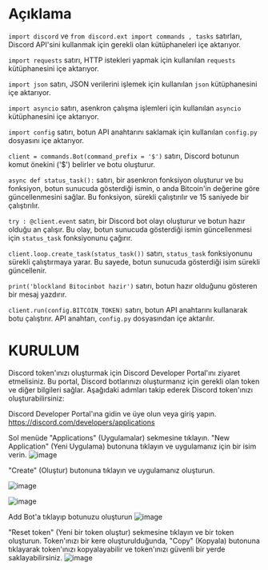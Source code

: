
# Açıklama

``import discord`` ve ``from discord.ext import commands , tasks`` satırları, Discord API'sini kullanmak için gerekli olan kütüphaneleri içe aktarıyor.

``import requests`` satırı, HTTP istekleri yapmak için kullanılan ``requests`` kütüphanesini içe aktarıyor.

``import json`` satırı, JSON verilerini işlemek için kullanılan ``json`` kütüphanesini içe aktarıyor.

``import asyncio`` satırı, asenkron çalışma işlemleri için kullanılan ``asyncio`` kütüphanesini içe aktarıyor.

``import config`` satırı, botun API anahtarını saklamak için kullanılan ``config.py`` dosyasını içe aktarıyor.

````client = commands.Bot(command_prefix = '$')```` satırı, Discord botunun komut önekini ('$') belirler ve botu oluşturur.

````async def status_task():```` satırı, bir asenkron fonksiyon oluşturur ve bu fonksiyon, botun sunucuda gösterdiği ismin, o anda Bitcoin'in değerine göre güncellenmesini sağlar. Bu fonksiyon, sürekli çalıştırılır ve 15 saniyede bir çalıştırılır.

````try : @client.event```` satırı, bir Discord bot olayı oluşturur ve botun hazır olduğu an çalışır. Bu olay, botun sunucuda gösterdiği ismin güncellenmesi için ````status_task```` fonksiyonunu çağırır.

````client.loop.create_task(status_task())```` satırı, ``status_task`` fonksiyonunu sürekli çalıştırmaya yarar. Bu sayede, botun sunucuda gösterdiği isim sürekli güncellenir.

````print('blockland Bitocinbot hazir')```` satırı, botun hazır olduğunu gösteren bir mesaj yazdırır.

````client.run(config.BITCOIN_TOKEN)```` satırı, botun API anahtarını kullanarak botu çalıştırır. API anahtarı, ````config.py```` dosyasından içe aktarılır.

# KURULUM

Discord token'ınızı oluşturmak için Discord Developer Portal'ını ziyaret etmelisiniz. Bu portal, Discord botlarınızı oluşturmanız için gerekli olan token ve diğer bilgileri sağlar. Aşağıdaki adımları takip ederek Discord token'ınızı oluşturabilirsiniz:

Discord Developer Portal'ına gidin ve üye olun veya giriş yapın.
https://discord.com/developers/applications

Sol menüde "Applications" (Uygulamalar) sekmesine tıklayın.
"New Application" (Yeni Uygulama) butonuna tıklayın ve uygulamanız için bir isim verin.
![image](https://user-images.githubusercontent.com/120671243/208293307-ebb80bc7-667e-4232-8291-58d493fd357f.png)

"Create" (Oluştur) butonuna tıklayın ve uygulamanız oluşturun.

![image](https://user-images.githubusercontent.com/120671243/208293343-9aec62fb-a148-43d2-93cc-dfbe558451d5.png)

![image](https://user-images.githubusercontent.com/120671243/208293418-ace472c6-ea9b-4523-ba2e-0a0bacb3d226.png)

Add Bot'a tıklayıp botunuzu oluşturun
![image](https://user-images.githubusercontent.com/120671243/208293445-91565c9e-a284-4fed-afe5-6ba5ef92c383.png)

"Reset token" (Yeni bir token oluştur) sekmesine tıklayın ve bir token oluşturun.
Token'ınızı bir kere oluşturulduğunda, "Copy" (Kopyala) butonuna tıklayarak token'ınızı kopyalayabilir ve token'ınızı güvenli bir yerde saklayabilirsiniz.
![image](https://user-images.githubusercontent.com/120671243/208293471-cbea2248-d58d-4749-a2a9-2cd1160a9f3e.png)



